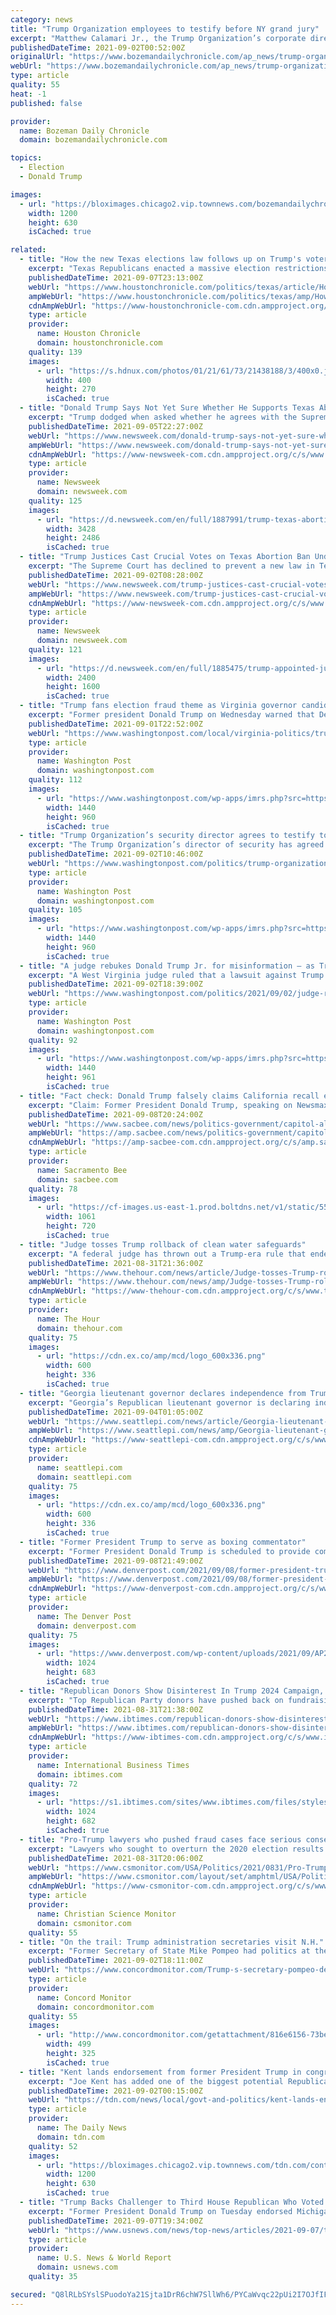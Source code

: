 ```yaml
---
category: news
title: "Trump Organization employees to testify before NY grand jury"
excerpt: "Matthew Calamari Jr., the Trump Organization’s corporate director of security, will testify this week before a Manhattan grand jury investigating former President Donald Trump’s company and its"
publishedDateTime: 2021-09-02T00:52:00Z
originalUrl: "https://www.bozemandailychronicle.com/ap_news/trump-organization-employees-to-testify-before-ny-grand-jury/article_3bee4d08-b4d6-5bb7-a308-a04ac80ddfc4.html"
webUrl: "https://www.bozemandailychronicle.com/ap_news/trump-organization-employees-to-testify-before-ny-grand-jury/article_3bee4d08-b4d6-5bb7-a308-a04ac80ddfc4.html"
type: article
quality: 55
heat: -1
published: false

provider:
  name: Bozeman Daily Chronicle
  domain: bozemandailychronicle.com

topics:
  - Election
  - Donald Trump

images:
  - url: "https://bloximages.chicago2.vip.townnews.com/bozemandailychronicle.com/content/tncms/custom/image/2ffee154-edef-11e4-a572-ab4a61dde6eb.png"
    width: 1200
    height: 630
    isCached: true

related:
  - title: "How the new Texas elections law follows up on Trump's voter fraud claims"
    excerpt: "Texas Republicans enacted a massive election restrictions law on Tuesday that has echoes of the former president Donald Trump’s false claims that widespread voter fraud kept him from a second term in the White House."
    publishedDateTime: 2021-09-07T23:13:00Z
    webUrl: "https://www.houstonchronicle.com/politics/texas/article/How-Texas-is-following-up-on-Trump-s-voter-16441526.php"
    ampWebUrl: "https://www.houstonchronicle.com/politics/texas/amp/How-Texas-is-following-up-on-Trump-s-voter-16441526.php"
    cdnAmpWebUrl: "https://www-houstonchronicle-com.cdn.ampproject.org/c/s/www.houstonchronicle.com/politics/texas/amp/How-Texas-is-following-up-on-Trump-s-voter-16441526.php"
    type: article
    provider:
      name: Houston Chronicle
      domain: houstonchronicle.com
    quality: 139
    images:
      - url: "https://s.hdnux.com/photos/01/21/61/73/21438188/3/400x0.jpg"
        width: 400
        height: 270
        isCached: true
  - title: "Donald Trump Says Not Yet Sure Whether He Supports Texas Abortion Law"
    excerpt: "Trump dodged when asked whether he agrees with the Supreme Court ruling, saying it's \"complex and also probably temporary.\""
    publishedDateTime: 2021-09-05T22:27:00Z
    webUrl: "https://www.newsweek.com/donald-trump-says-not-yet-sure-whether-he-supports-texas-abortion-law-1626284"
    ampWebUrl: "https://www.newsweek.com/donald-trump-says-not-yet-sure-whether-he-supports-texas-abortion-law-1626284?amp=1"
    cdnAmpWebUrl: "https://www-newsweek-com.cdn.ampproject.org/c/s/www.newsweek.com/donald-trump-says-not-yet-sure-whether-he-supports-texas-abortion-law-1626284?amp=1"
    type: article
    provider:
      name: Newsweek
      domain: newsweek.com
    quality: 125
    images:
      - url: "https://d.newsweek.com/en/full/1887991/trump-texas-abortion-supreme-court-ruling.jpg"
        width: 3428
        height: 2486
        isCached: true
  - title: "Trump Justices Cast Crucial Votes on Texas Abortion Ban Undermining Roe v. Wade"
    excerpt: "The Supreme Court has declined to prevent a new law in Texas that severely restricts abortion access from coming into effect. The law will effectively ban all abortions in the state after around six weeks of pregnancy in what reproductive rights advocates view as a blow to the precedent set in Roe v."
    publishedDateTime: 2021-09-02T08:28:00Z
    webUrl: "https://www.newsweek.com/trump-justices-cast-crucial-votes-texas-abortion-ban-undermining-roe-v-wade-1625266"
    ampWebUrl: "https://www.newsweek.com/trump-justices-cast-crucial-votes-texas-abortion-ban-undermining-roe-v-wade-1625266?amp=1"
    cdnAmpWebUrl: "https://www-newsweek-com.cdn.ampproject.org/c/s/www.newsweek.com/trump-justices-cast-crucial-votes-texas-abortion-ban-undermining-roe-v-wade-1625266?amp=1"
    type: article
    provider:
      name: Newsweek
      domain: newsweek.com
    quality: 121
    images:
      - url: "https://d.newsweek.com/en/full/1885475/trump-appointed-justices-shown-composite-image.jpg"
        width: 2400
        height: 1600
        isCached: true
  - title: "Trump fans election fraud theme as Virginia governor candidate Youngkin walks tightrope"
    excerpt: "Former president Donald Trump on Wednesday warned that Democrats might try to steal the Virginia governor's race, pegging his prediction on baseless claims of 2020 election fraud that Republican candidate Glenn Youngkin has flirted with but not fully embraced."
    publishedDateTime: 2021-09-01T22:52:00Z
    webUrl: "https://www.washingtonpost.com/local/virginia-politics/trump-virginia-governor-youngkin-election/2021/09/01/c8583584-0b3b-11ec-aea1-42a8138f132a_story.html"
    type: article
    provider:
      name: Washington Post
      domain: washingtonpost.com
    quality: 112
    images:
      - url: "https://www.washingtonpost.com/wp-apps/imrs.php?src=https://arc-anglerfish-washpost-prod-washpost.s3.amazonaws.com/public/X2IE7EQLOYI6ZLVBIKUBHDYTFI.jpg&w=1440"
        width: 1440
        height: 960
        isCached: true
  - title: "Trump Organization’s security director agrees to testify to grand jury"
    excerpt: "The Trump Organization’s director of security has agreed to testify before a Manhattan grand jury investigating the former president and his company, according to a person familiar with the case. Matthew Calamari Jr."
    publishedDateTime: 2021-09-02T10:46:00Z
    webUrl: "https://www.washingtonpost.com/politics/trump-organization-calamari-grand-jury/2021/09/01/ee8cd3c0-0b7e-11ec-9781-07796ffb56fe_story.html"
    type: article
    provider:
      name: Washington Post
      domain: washingtonpost.com
    quality: 105
    images:
      - url: "https://www.washingtonpost.com/wp-apps/imrs.php?src=https://arc-anglerfish-washpost-prod-washpost.s3.amazonaws.com/public/5IFS5RW2U4I6XDEHVVXSPEMMPA.jpg&w=1440"
        width: 1440
        height: 960
        isCached: true
  - title: "A judge rebukes Donald Trump Jr. for misinformation — as Trump Jr. doubles down on misinformation"
    excerpt: "A West Virginia judge ruled that a lawsuit against Trump Jr. can proceed because there is evidence he knowingly shared false and potentially defamatory information."
    publishedDateTime: 2021-09-02T18:39:00Z
    webUrl: "https://www.washingtonpost.com/politics/2021/09/02/judge-rebukes-donald-trump-jr-misinformation-trump-jr-doubles-down-misinformation/"
    type: article
    provider:
      name: Washington Post
      domain: washingtonpost.com
    quality: 92
    images:
      - url: "https://www.washingtonpost.com/wp-apps/imrs.php?src=https://arc-anglerfish-washpost-prod-washpost.s3.amazonaws.com/public/KC5D45HBB4I6XIT7RMUUSMHJLM.jpg&w=1440"
        width: 1440
        height: 961
        isCached: true
  - title: "Fact check: Donald Trump falsely claims California recall election is ‘rigged’ for Gavin Newsom"
    excerpt: "Claim: Former President Donald Trump, speaking on Newsmax Tuesday night, claimed that the California recall against Gov. Gavin Newsom is likely ‘rigged’, suggesting that the widespread use of mail ballots will ensure a victory for the Democrat."
    publishedDateTime: 2021-09-08T20:24:00Z
    webUrl: "https://www.sacbee.com/news/politics-government/capitol-alert/article254079148.html"
    ampWebUrl: "https://amp.sacbee.com/news/politics-government/capitol-alert/article254079148.html"
    cdnAmpWebUrl: "https://amp-sacbee-com.cdn.ampproject.org/c/s/amp.sacbee.com/news/politics-government/capitol-alert/article254079148.html"
    type: article
    provider:
      name: Sacramento Bee
      domain: sacbee.com
    quality: 78
    images:
      - url: "https://cf-images.us-east-1.prod.boltdns.net/v1/static/5502557042001/615ff921-7db1-4f3b-9944-fea466d47a13/d6166ffe-75f3-4972-b399-35ef606ee9d5/1280x720/match/image.jpg?pubId=5502557044001"
        width: 1061
        height: 720
        isCached: true
  - title: "Judge tosses Trump rollback of clean water safeguards"
    excerpt: "A federal judge has thrown out a Trump-era rule that ended federal protections for hundreds of thousands of small streams, wetlands and other waterways and left them vulnerable to pollution from nearby development."
    publishedDateTime: 2021-08-31T21:36:00Z
    webUrl: "https://www.thehour.com/news/article/Judge-tosses-Trump-rollback-of-clean-water-16426305.php"
    ampWebUrl: "https://www.thehour.com/news/amp/Judge-tosses-Trump-rollback-of-clean-water-16426305.php"
    cdnAmpWebUrl: "https://www-thehour-com.cdn.ampproject.org/c/s/www.thehour.com/news/amp/Judge-tosses-Trump-rollback-of-clean-water-16426305.php"
    type: article
    provider:
      name: The Hour
      domain: thehour.com
    quality: 75
    images:
      - url: "https://cdn.ex.co/amp/mcd/logo_600x336.png"
        width: 600
        height: 336
        isCached: true
  - title: "Georgia lieutenant governor declares independence from Trump"
    excerpt: "Georgia’s Republican lieutenant governor is declaring independence from Donald Trump in a new book and urging other members of the GOP to follow. Geoff Duncan has been a target of heavy criticism from the former president and many other Republicans for his outspoken criticism of Trump’s efforts to overturn his presidential election loss."
    publishedDateTime: 2021-09-04T01:05:00Z
    webUrl: "https://www.seattlepi.com/news/article/Georgia-lieutenant-governor-declares-independence-16434184.php"
    ampWebUrl: "https://www.seattlepi.com/news/amp/Georgia-lieutenant-governor-declares-independence-16434184.php"
    cdnAmpWebUrl: "https://www-seattlepi-com.cdn.ampproject.org/c/s/www.seattlepi.com/news/amp/Georgia-lieutenant-governor-declares-independence-16434184.php"
    type: article
    provider:
      name: seattlepi.com
      domain: seattlepi.com
    quality: 75
    images:
      - url: "https://cdn.ex.co/amp/mcd/logo_600x336.png"
        width: 600
        height: 336
        isCached: true
  - title: "Former President Trump to serve as boxing commentator"
    excerpt: "Former President Donald Trump is scheduled to provide commentary from ringside Saturday for an exhibition boxing card headlined by 58-year-old former heavyweight champion Evander Holyfield."
    publishedDateTime: 2021-09-08T21:49:00Z
    webUrl: "https://www.denverpost.com/2021/09/08/former-president-trump-boxing-commentator/"
    ampWebUrl: "https://www.denverpost.com/2021/09/08/former-president-trump-boxing-commentator/amp/"
    cdnAmpWebUrl: "https://www-denverpost-com.cdn.ampproject.org/c/s/www.denverpost.com/2021/09/08/former-president-trump-boxing-commentator/amp/"
    type: article
    provider:
      name: The Denver Post
      domain: denverpost.com
    quality: 75
    images:
      - url: "https://www.denverpost.com/wp-content/uploads/2021/09/AP21251549466117.jpg?w=1024&#038;h=683"
        width: 1024
        height: 683
        isCached: true
  - title: "Republican Donors Show Disinterest In Trump 2024 Campaign, Focus On Midterms"
    excerpt: "Top Republican Party donors have pushed back on fundraising for former President Donald Trump’s potential 2024 campaign and are instead focused on the 2022 midterm elections, CNBC reported Tuesday. Almost immediately after leaving the White House in January,"
    publishedDateTime: 2021-08-31T21:38:00Z
    webUrl: "https://www.ibtimes.com/republican-donors-show-disinterest-trump-2024-campaign-focus-midterms-3285139"
    ampWebUrl: "https://www.ibtimes.com/republican-donors-show-disinterest-trump-2024-campaign-focus-midterms-3285139?amp=1"
    cdnAmpWebUrl: "https://www-ibtimes-com.cdn.ampproject.org/c/s/www.ibtimes.com/republican-donors-show-disinterest-trump-2024-campaign-focus-midterms-3285139?amp=1"
    type: article
    provider:
      name: International Business Times
      domain: ibtimes.com
    quality: 72
    images:
      - url: "https://s1.ibtimes.com/sites/www.ibtimes.com/files/styles/full/public/2021/07/07/former-us-president-donald-trump-reportedly-told-his.jpg"
        width: 1024
        height: 682
        isCached: true
  - title: "Pro-Trump lawyers who pushed fraud cases face serious consequences"
    excerpt: "Lawyers who sought to overturn the 2020 election results in key states, alleging fraud, were sanctioned last week by a federal judge in Michigan."
    publishedDateTime: 2021-08-31T20:06:00Z
    webUrl: "https://www.csmonitor.com/USA/Politics/2021/0831/Pro-Trump-lawyers-who-pushed-fraud-cases-face-serious-consequences"
    ampWebUrl: "https://www.csmonitor.com/layout/set/amphtml/USA/Politics/2021/0831/Pro-Trump-lawyers-who-pushed-fraud-cases-face-serious-consequences"
    cdnAmpWebUrl: "https://www-csmonitor-com.cdn.ampproject.org/c/s/www.csmonitor.com/layout/set/amphtml/USA/Politics/2021/0831/Pro-Trump-lawyers-who-pushed-fraud-cases-face-serious-consequences"
    type: article
    provider:
      name: Christian Science Monitor
      domain: csmonitor.com
    quality: 55
  - title: "On the trail: Trump administration secretaries visit N.H."
    excerpt: "Former Secretary of State Mike Pompeo had politics at the top of his agenda as he visited New Hampshire this week.But the trip to the first-in-the-nation presidential primary state by the man who served as American’s top diplomat for the last two"
    publishedDateTime: 2021-09-02T18:11:00Z
    webUrl: "https://www.concordmonitor.com/Trump-s-secretary-pompeo-devos-New-Hampshire-42276621"
    type: article
    provider:
      name: Concord Monitor
      domain: concordmonitor.com
    quality: 55
    images:
      - url: "http://www.concordmonitor.com/getattachment/816e6156-73be-4c02-9629-513efd0d089e/attachment.aspx"
        width: 499
        height: 325
        isCached: true
  - title: "Kent lands endorsement from former President Trump in congressional campaign"
    excerpt: "Joe Kent has added one of the biggest potential Republican endorsements to his campaign to take Jaime Herrera Beutler's seat in the House of Representatives: President Donald Trump."
    publishedDateTime: 2021-09-02T00:15:00Z
    webUrl: "https://tdn.com/news/local/govt-and-politics/kent-lands-endorsement-from-former-president-trump-in-congressional-campaign/article_97c2b1ff-101d-565d-b6d7-b79c0a965ebf.html"
    type: article
    provider:
      name: The Daily News
      domain: tdn.com
    quality: 52
    images:
      - url: "https://bloximages.chicago2.vip.townnews.com/tdn.com/content/tncms/custom/image/3f2525f4-c54d-11ea-acb2-93abb9ea72c7.jpg"
        width: 1200
        height: 630
        isCached: true
  - title: "Trump Backs Challenger to Third House Republican Who Voted to Impeach"
    excerpt: "Former President Donald Trump on Tuesday endorsed Michigan state lawmaker Steve Carra's bid to unseat U.S. Representative Fred Upton, his third endorsement of a challenger to a Republican who voted to impeach him on a charge of sparking the Capitol riot."
    publishedDateTime: 2021-09-07T19:34:00Z
    webUrl: "https://www.usnews.com/news/top-news/articles/2021-09-07/trump-backs-challenger-to-third-house-republican-who-voted-to-impeach"
    type: article
    provider:
      name: U.S. News & World Report
      domain: usnews.com
    quality: 35

secured: "Q8lRLbSYslSPuodoYa21Sjta1DrR6chW7SllWh6/PYCaWvqc22pUi2I7OJfIFoLe5NYzBvSWW1/0wYwKCKvo8VEZlsjxiKLq1yIhUcNhxdV4WWPPJYiQDyn8Juhgpzc7Zw/pFHstVw41pF6fAQEQX6wHRkvuneU5+DTACviNdjWsEw0bgDVoXUr/qyN8lfIUaIrV8iH9Ups+DfNRLkiILKz1hN2Lj6mdwS/S/bamOOniurHcYGBtrCRf4/ALgUPYctpCL3Km0hp83LyUanPww2tsRhAtZe23Bt/emq95nK/PPeZ6kpP/neqDzwVvT1UZTfxIUfxEjf3Z0cLuVyvWbxeqQpgu19Y6lPdrIEMMiSQ=;HEBTTnshJ/ZB1RxjY2wVog=="
---
```


